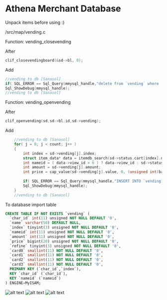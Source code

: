 Athena Merchant Database
=======

Unpack items before using :)



/src/map/vending.c

Function: vending_closevending

After
```C
clif_closevendingboard(&sd->bl, 0);
```
Add
```C
//vending to db [Sanasol]
if( SQL_ERROR == Sql_Query(mmysql_handle,"delete from `vending` where `char_id`='%d'", sd->status.char_id) )
Sql_ShowDebug(mmysql_handle);
//vending to db [Sanasol]
```

Function: vending_openvending

After
```C
clif_openvending(sd,sd->bl.id,sd->vending);
```
Add
```C
    //vending to db [Sanasol]
    for( j = 0; j < count; j++ )
    {
        int index = sd->vending[j].index;
        struct item_data* data = itemdb_search(sd->status.cart[index].nameid);
        int nameid = ( data->view_id > 0 ) ? data->view_id : sd->status.cart[index].nameid;
        int amount = sd->vending[j].amount;
        int price = cap_value(sd->vending[j].value, 0, (unsigned int)battle_config.vending_max_value);
        
        if( SQL_ERROR == Sql_Query(mmysql_handle,"INSERT INTO `vending` (`char_id`,`name`,`index`,`nameid`,`amount`,`price`,`refine`,`card0`,`card1`,`card2`,`card3`) VALUES (%d, '%s', '%d', '%d', '%d', '%d', '%d', '%d', '%d', '%d', '%d')", sd->status.char_id, message, j, nameid, amount, price, sd->status.cart[index].refine, sd->status.cart[index].card[0], sd->status.cart[index].card[1], sd->status.cart[index].card[2], sd->status.cart[index].card[3]) )
        Sql_ShowDebug(mmysql_handle);
    }
    //vending to db [Sanasol]
```

To database import table
```SQL
CREATE TABLE IF NOT EXISTS `vending` (
  `char_id` int(11) unsigned NOT NULL DEFAULT '0',
  `name` varchar(50) DEFAULT NULL,
  `index` tinyint(3) unsigned NOT NULL DEFAULT '0',
  `nameid` int(11) unsigned NOT NULL DEFAULT '0',
  `amount` int(11) unsigned NOT NULL DEFAULT '0',
  `price` bigint(20) unsigned NOT NULL DEFAULT '0',
  `refine` tinyint(3) unsigned NOT NULL DEFAULT '0',
  `card0` smallint(11) NOT NULL DEFAULT '0',
  `card1` smallint(11) NOT NULL DEFAULT '0',
  `card2` smallint(11) NOT NULL DEFAULT '0',
  `card3` smallint(11) NOT NULL DEFAULT '0',
  PRIMARY KEY (`char_id`,`index`),
  KEY `char_id` (`char_id`),
  KEY `nameid` (`nameid`)
) ENGINE=MyISAM;
```

![alt text](http://dsro.ru/gyazo/images/69e9a99f1f02c192e3e2cef9562b.png "Main page")
![alt text](http://dsro.ru/gyazo/images/84c4ecf6c00cc0f01c182bdff472.png "Map tooltip")
![alt text](http://dsro.ru/gyazo/images/1fb870736fd032484e2452df9f50.png "Search")